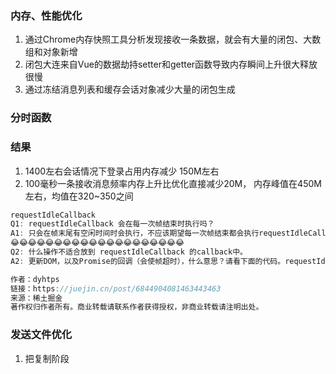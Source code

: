 
### 内存、性能优化

1. 通过Chrome内存快照工具分析发现接收一条数据，就会有大量的闭包、大数组和对象新增
2. 闭包大连来自Vue的数据劫持setter和getter函数导致内存瞬间上升很大释放很慢
3. 通过冻结消息列表和缓存会话对象减少大量的闭包生成

### 分时函数
### 结果

1. 1400左右会话情况下登录占用内存减少 150M左右
2. 100毫秒一条接收消息频率内存上升比优化直接减少20M， 内存峰值在450M左右，均值在320~350之间

```js
requestIdleCallback
Q1: requestIdleCallback 会在每一次帧结束时执行吗？
A1: 只会在帧末尾有空闲时间时会执行，不应该期望每一次帧结束都会执行requestIdleCallback。
😂😂😂😂😂😂😂😂😂😂😂😂😂😂😂😂😂😂😂😂
Q2: 什么操作不适合放到 requestIdleCallback 的callback中。
A2: 更新DOM，以及Promise的回调（会使帧超时），什么意思？请看下面的代码。requestIdleCallback中代码，应该是一些可以预测执行时间的小段代码

作者：dyhtps
链接：https://juejin.cn/post/6844904081463443463
来源：稀土掘金
著作权归作者所有。商业转载请联系作者获得授权，非商业转载请注明出处。
```

### 发送文件优化

1. 把复制阶段